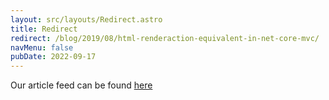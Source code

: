 ```yaml
---
layout: src/layouts/Redirect.astro
title: Redirect
redirect: /blog/2019/08/html-renderaction-equivalent-in-net-core-mvc/
navMenu: false
pubDate: 2022-09-17
---
```

<div>
Our article feed can be found <a href="/blog/2019/08/html-renderaction-equivalent-in-net-core-mvc/">here</a>
</div>
